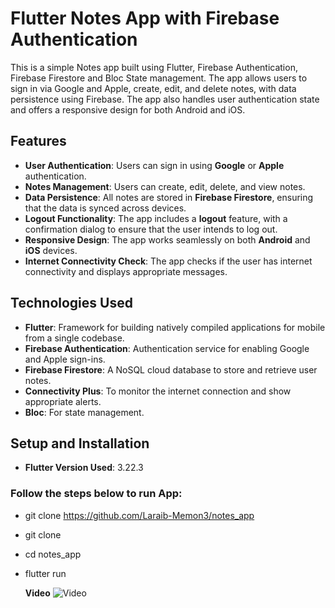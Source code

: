 # Flutter Notes App with Firebase Authentication

This is a simple Notes app built using Flutter, Firebase Authentication, Firebase Firestore and Bloc State management. The app allows users to sign in via Google and Apple, create, edit, and delete notes, with data persistence using Firebase. The app also handles user authentication state and offers a responsive design for both Android and iOS.

## Features

- **User Authentication**: Users can sign in using **Google** or **Apple** authentication.
- **Notes Management**: Users can create, edit, delete, and view notes.
- **Data Persistence**: All notes are stored in **Firebase Firestore**, ensuring that the data is synced across devices.
- **Logout Functionality**: The app includes a **logout** feature, with a confirmation dialog to ensure that the user intends to log out.
- **Responsive Design**: The app works seamlessly on both **Android** and **iOS** devices.
- **Internet Connectivity Check**: The app checks if the user has internet connectivity and displays appropriate messages.

## Technologies Used

- **Flutter**: Framework for building natively compiled applications for mobile from a single codebase.
- **Firebase Authentication**: Authentication service for enabling Google and Apple sign-ins.
- **Firebase Firestore**: A NoSQL cloud database to store and retrieve user notes.
- **Connectivity Plus**: To monitor the internet connection and show appropriate alerts.
- **Bloc**: For state management.
  
## Setup and Installation
- **Flutter Version Used**: 3.22.3

### Follow the steps below to run App:

- git clone https://github.com/Laraib-Memon3/notes_app
- git clone 
- cd notes_app
- flutter run

  **Video**
  ![Video](https://github.com/user-attachments/assets/673d4a74-135a-40cc-8980-b791491f1d59)

